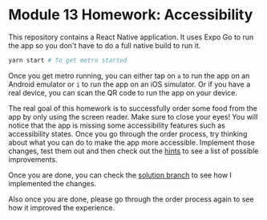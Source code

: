 # Module 13 Homework: Accessibility

This repository contains a React Native application. It uses Expo Go to run the app so you don't have to do a full native build to run it.

```bash
yarn start # To get metro started
```

Once you get metro running, you can either tap on `a` to run the app on an Android emulator or `i` to run the app on an iOS simulator.
Or if you have a real device, you can scan the QR code to run the app on your device.

The real goal of this homework is to successfully order some food from the app by only using the screen reader. Make sure to close your eyes!
You will notice that the app is missing some accessibility features such as accessibility states.
Once you go through the order process, try thinking about what you can do to make the app more accessible. Implement those changes, test them out and then check out the [hints](./HINTS.md) to see a list of possible improvements.

Once you are done, you can check the [solution branch](https://github.com/callstack-workshops/abbott-module-13-homework-accessibility/tree/solution) to see how I implemented the changes.

Also once you are done, please go through the order process again to see how it improved the experience.
